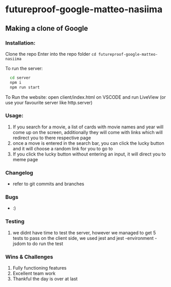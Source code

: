 # futureproof-google-matteo-nasiima
## Making a clone of Google


### Installation: 

Clone the repo
Enter into the repo folder `cd futureproof-google-matteo-nasiima`

To run the server:
``` bash
  cd server
  npm i
  npm run start
```

To Run the website: 
open client/index.html on VSCODE and run LiveView (or use your favourite server like http.server)




### Usage:
1. If you search for a movie, a list of cards with movie names and year will come up on the screen, additionally they will come with links which 
will redirect you to there respective page
2. once a move is entered in the search bar, you can click the lucky button and it will choose a random link for you to go to 
3. If you click the lucky button without entering an input, it will direct you to meme page 

### Changelog
- refer to git commits and branches 

### Bugs
- :)

### Testing
1. we didnt have time to test the server, however we managed to get 5 tests to pass on the client side, 
we used jest and jest -environment -jsdom to do run the test


### Wins & Challenges

1. Fully functioning features
2. Excellent team work 
3. Thankful the day is over at last 





